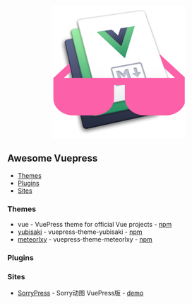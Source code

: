 <p align="center">
  <img width="300" src="./logo.png" alt="logo of awesome-vuepress repository">
</p>

## Awesome Vuepress

- [Themes](#themes)
- [Plugins](#plugins)
- [Sites](#sites)


### Themes

- vue - VuePress theme for official Vue projects - [npm](https://www.npmjs.com/package/vuepress-theme-vue)
- [yubisaki](https://github.com/Bloss/vuepress-theme-yubisaki) - vuepress-theme-yubisaki - [npm](https://www.npmjs.com/package/vuepress-theme-yubisaki)
- [meteorlxy](https://github.com/meteorlxy/vuepress-theme-meteorlxy) - vuepress-theme-meteorlxy - [npm](https://www.npmjs.com/package/vuepress-theme-meteorlxy)


### Plugins



### Sites

- [SorryPress](https://github.com/fritx/SorryPress) - Sorry动图 VuePress版 - [demo](https://fritx.me/sorry)

